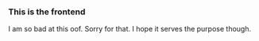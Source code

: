 ### This is the frontend



I am so bad at this oof. Sorry for that. I hope it serves the purpose though.
